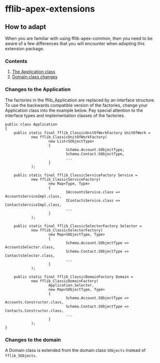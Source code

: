 # fflib-apex-extensions

## How to adapt
When you are familiar with using fflib-apex-common, then you need to be aware of a few differences that you will encounter when adopting this extension package.

### Contents

1. [The Application class](#changes-to-the-application)
1. [Domain class changes](#changes-to-the-domain)

### Changes to the Application
The factories in the fflib_Application are replaced by an interface structure. 
To use the backwards compatible version of the factories, change your Application class into the example below.
Pay special attention to the interface types and implementation classes of the factories.

```apex
public class Application
{
	public static final fflib_ClassicUnitOfWorkFactory UnitOfWork =
			new fflib_ClassicUnitOfWorkFactory(
					new List<SObjectType>
					{
							Schema.Account.SObjectType,
							Schema.Contact.SObjectType,
							...
					}
			);

	public static final fflib_ClassicServiceFactory Service =
			new fflib_ClassicServiceFactory(
					new Map<Type, Type>
					{
							IAccountsService.class => AccountsServiceImpl.class,
							IContactsService.class => ContactsServiceImpl.class,
							...
					}
			);

	public static final fflib_ClassicSelectorFactory Selector =
			new fflib_ClassicSelectorFactory(
					new Map<SObjectType, Type>
					{
							Schema.Account.SObjectType => AccountsSelector.class,
							Schema.Contact.SObjectType => ContactsSelector.class,
							...
					}
			);

	public static final fflib_ClassicDomainFactory Domain =
			new fflib_ClassicDomainFactory(
					Application.Selector,
					new Map<SObjectType, Type>
					{
							Schema.Account.SObjectType => Accounts.Constructor.class,
							Schema.Contact.SObjectType => Contacts.Constructor.class,
							...
					}
			);
}
```


### Changes to the domain
A Domain class is extended from the domain class `SObjects` instead of `fflib_SObjects`.

